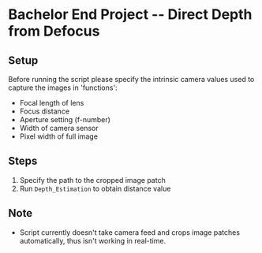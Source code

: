 # Bachelor End Project -- Direct Depth from Defocus

## Setup
Before running the script please specify the intrinsic camera values used to capture the images in 'functions':
- Focal length of lens
- Focus distance
- Aperture setting (f-number)
- Width of camera sensor 
- Pixel width of full image

## Steps
1. Specify the path to the cropped image patch
2. Run `Depth_Estimation` to obtain distance value

## Note
- Script currently doesn't take camera feed and crops image patches automatically, thus isn't working in real-time.

